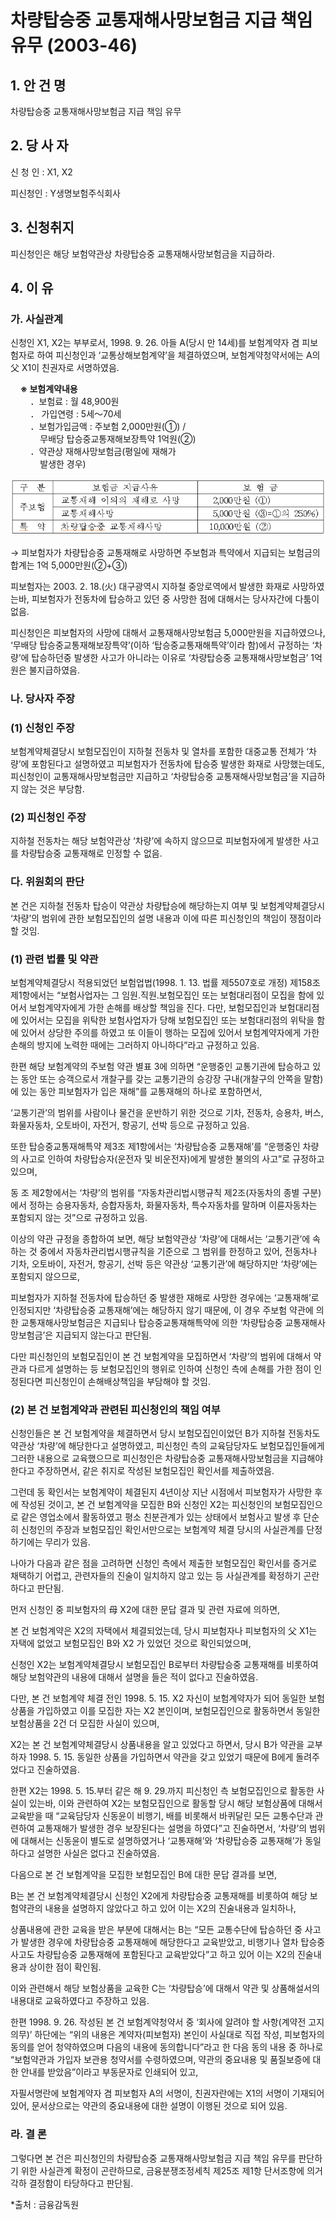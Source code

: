 # 차량탑승중 교통재해사망보험금 지급 책임 유무 (2003-46)

## 1. 안 건 명
차량탑승중 교통재해사망보험금 지급 책임 유무

## 2. 당 사 자

신 청 인 : X1, X2

피신청인 : Y생명보험주식회사

## 3. 신청취지

피신청인은 해당 보험약관상 차량탑승중 교통재해사망보험금을 지급하라.

## 4. 이   유

### 가. 사실관계

신청인 X1, X2는 부부로서, 1998. 9. 26. 아들 A(당시 만 14세)를 보험계약자 겸 피보험자로 하여 피신청인과 ‘교통상해보험계약’을 체결하였으며, 보험계약청약서에는 A의 父 X1이 친권자로 서명하였음.

&nbsp;&nbsp;&nbsp;&nbsp;**※ 보험계약내용**<br>&nbsp;&nbsp;&nbsp;&nbsp;&nbsp;&nbsp;&nbsp;&nbsp;．보험료 : 월 48,900원<br>&nbsp;&nbsp;&nbsp;&nbsp;&nbsp;&nbsp;&nbsp;&nbsp;．    가입연령 : 5세～70세<br>&nbsp;&nbsp;&nbsp;&nbsp;&nbsp;&nbsp;&nbsp;&nbsp;．보험가입금액 : 주보험 2,000만원(①) / <br>&nbsp;&nbsp;&nbsp;&nbsp;&nbsp;&nbsp;&nbsp;&nbsp;&nbsp;&nbsp;&nbsp;&nbsp;무배당 탑승중교통재해보장특약 1억원(②)<br>&nbsp;&nbsp;&nbsp;&nbsp;&nbsp;&nbsp;&nbsp;&nbsp;．약관상 재해사망보험금(평일에 재해가 <br>&nbsp;&nbsp;&nbsp;&nbsp;&nbsp;&nbsp;&nbsp;&nbsp;&nbsp;&nbsp;&nbsp;&nbsp;발생한 경우)

![alt image](https://raw.githubusercontent.com/aijinet/bodoc-claim-contents/master/contents/images/94_1.PNG)


<!--
구  분
보험금 지급사유
보 험 금
주보험
교통재해 이외의 재해로 사망
2,000만원 (①)
교통재해사망
5,000만원 (③=①의 250%)
특  약
차량탑승중 교통재해사망
10,000만원 (②)
-->
  → 피보험자가 차량탑승중 교통재해로 사망하면 주보험과 특약에서 지급되는 보험금의 합계는 1억 5,000만원(②+③)

피보험자는 2003. 2. 18.(火) 대구광역시 지하철 중앙로역에서 발생한 화재로 사망하였는바, 피보험자가 전동차에 탑승하고 있던 중 사망한 점에 대해서는 당사자간에 다툼이 없음.

피신청인은 피보험자의 사망에 대해서 교통재해사망보험금 5,000만원을 지급하였으나, ‘무배당 탑승중교통재해보장특약’(이하 ‘탑승중교통재해특약’이라 함)에서 규정하는 ‘차량’에 탑승하던중 발생한 사고가 아니라는 이유로 ‘차량탑승중 교통재해사망보험금’ 1억원은 불지급하였음.

### 나. 당사자 주장

### (1) 신청인 주장
보험계약체결당시 보험모집인이 지하철 전동차 및 열차를 포함한 대중교통 전체가 ‘차량’에 포함된다고 설명하였고 피보험자가 전동차에 탑승중 발생한 화재로 사망했는데도, 피신청인이 교통재해사망보험금만 지급하고 ‘차량탑승중 교통재해사망보험금’을 지급하지 않는 것은 부당함.

### (2) 피신청인 주장
지하철 전동차는 해당 보험약관상 ‘차량’에 속하지 않으므로 피보험자에게 발생한 사고를 차량탑승중 교통재해로 인정할 수 없음.

### 다. 위원회의 판단
본 건은 지하철 전동차 탑승이 약관상 차량탑승에 해당하는지 여부 및 보험계약체결당시 ‘차량’의 범위에 관한 보험모집인의 설명 내용과 이에 따른 피신청인의 책임이 쟁점이라 할 것임.

### (1) 관련 법률 및 약관

보험계약체결당시 적용되었던 보험업법(1998. 1. 13. 법률 제5507호로 개정) 제158조 제1항에서는 “보험사업자는 그 임원․직원․보험모집인 또는 보험대리점이 모집을 함에 있어서 보험계약자에게 가한 손해를 배상할 책임을 진다. 다만, 보험모집인과 보험대리점에 있어서는 모집을 위탁한 보험사업자가 당해 보험모집인 또는 보험대리점의 위탁을 함에 있어서 상당한 주의를 하였고 또 이들이 행하는 모집에 있어서 보험계약자에게 가한 손해의 방지에 노력한 때에는 그러하지 아니하다”라고 규정하고 있음.


한편 해당 보험계약의 주보험 약관 별표 3에 의하면 “운행중인 교통기관에 탑승하고 있는 동안 또는 승객으로서 개찰구를 갖는 교통기관의 승강장 구내(개찰구의 안쪽을 말함)에 있는 동안 피보험자가 입은 재해”를 교통재해의 하나로 포함하면서,

‘교통기관’의 범위를 사람이나 물건을 운반하기 위한 것으로 기차, 전동차, 승용차, 버스, 화물자동차, 오토바이, 자전거, 항공기, 선박 등으로 규정하고 있음.


또한 탑승중교통재해특약 제3조 제1항에서는 ‘차량탑승중 교통재해’를 “운행중인 차량의 사고로 인하여 차량탑승자(운전자 및 비운전자)에게 발생한 불의의 사고”로 규정하고 있으며,

동 조 제2항에서는 ‘차량’의 범위를 “자동차관리법시행규칙 제2조(자동차의 종별 구분)에서 정하는 승용자동차, 승합자동차, 화물자동차, 특수자동차를 말하며 이륜자동차는 포함되지 않는 것”으로 규정하고 있음.


이상의 약관 규정을 종합하여 보면, 해당 보험약관상 ‘차량’에 대해서는 ‘교통기관’에 속하는 것 중에서 자동차관리법시행규칙을 기준으로 그 범위를 한정하고 있어, 전동차나 기차, 오토바이, 자전거, 항공기, 선박 등은 약관상 ‘교통기관’에 해당하지만 ‘차량’에는 포함되지 않으므로,

피보험자가 지하철 전동차에 탑승하던 중 발생한 재해로 사망한 경우에는 ‘교통재해’로 인정되지만 ‘차량탑승중 교통재해’에는 해당하지 않기 때문에, 이 경우 주보험 약관에 의한 교통재해사망보험금은 지급되나 탑승중교통재해특약에 의한 ‘차량탑승중 교통재해사망보험금’은 지급되지 않는다고 판단됨.

다만 피신청인의 보험모집인이 본 건 보험계약을 모집하면서 ‘차량’의 범위에 대해서 약관과 다르게 설명하는 등 보험모집인의 행위로 인하여 신청인 측에 손해를 가한 점이 인정된다면 피신청인이 손해배상책임을 부담해야 할 것임.



### (2) 본 건 보험계약과 관련된 피신청인의 책임 여부

신청인들은 본 건 보험계약을 체결하면서 당시 보험모집인이었던 B가 지하철 전동차도 약관상 ‘차량’에 해당한다고 설명하였고, 피신청인 측의 교육담당자도 보험모집인들에게 그러한 내용으로 교육했으므로 피신청인은 차량탑승중 교통재해사망보험금을 지급해야한다고 주장하면서, 같은 취지로 작성된 보험모집인 확인서를 제출하였음.

그런데 동 확인서는 보험계약이 체결된지 4년이상 지난 시점에서 피보험자가 사망한 후에 작성된 것이고, 본 건 보험계약을 모집한 B와 신청인 X2는 피신청인의 보험모집인으로 같은 영업소에서 활동하였고 평소 친분관계가 있는 상태에서 보험사고 발생 후 단순히 신청인의 주장과 보험모집인 확인서만으로는 보험계약 체결 당시의 사실관계를 단정하기에는 무리가 있음.

나아가 다음과 같은 점을 고려하면 신청인 측에서 제출한 보험모집인 확인서를 증거로 채택하기 어렵고, 관련자들의 진술이 일치하지 않고 있는 등 사실관계를 확정하기 곤란하다고 판단됨.

먼저 신청인 중 피보험자의 母 X2에 대한 문답 결과 및 관련 자료에 의하면,

본 건 보험계약은 X2의 자택에서 체결되었는데, 당시 피보험자나 피보험자의 父 X1는 자택에 없었고 보험모집인 B와 X2 가 있었던 것으로 확인되었으며,

신청인 X2는 보험계약체결당시 보험모집인 B로부터 차량탑승중 교통재해를 비롯하여 해당 보험약관의 내용에 대해서 설명을 들은 적이 없다고 진술하였음.

다만, 본 건 보험계약 체결 전인 1998. 5. 15. X2 자신이 보험계약자가 되어 동일한 보험상품을 가입하였고 이를 모집한 자는 X2 본인이며, 보험모집인으로 활동하면서 동일한 보험상품을 2건 더 모집한 사실이 있으며,

X2는 본 건 보험계약체결당시 상품내용을 알고 있었다고 하면서, 당시 B가 약관을 교부하자 1998. 5. 15. 동일한 상품을 가입하면서 약관을 갖고 있었기 때문에 B에게 돌려주었다고 진술하였음.

한편 X2는 1998. 5. 15.부터 같은 해 9. 29.까지 피신청인 측 보험모집인으로 활동한 사실이 있는바, 이와 관련하여 X2는 보험모집인으로 활동할 당시 해당 보험상품에 대해서 교육받을 때 “교육담당자 신동윤이 비행기, 배를 비롯해서 바퀴달린 모든 교통수단과 관련하여 교통재해가 발생한 경우 보장된다는 설명을 하였다”고 진술하면서, ‘차량’의 범위에 대해서는 신동윤이 별도로 설명하였거나 ‘교통재해’와 ‘차량탑승중 교통재해’가 동일하다고 설명한 사실은 없다고 진술하였음.

다음으로 본 건 보험계약을 모집한 보험모집인 B에 대한 문답 결과를 보면,

B는 본 건 보험계약체결당시 신청인 X2에게 차량탑승중 교통재해를 비롯하여 해당 보험약관의 내용을 설명하지 않았다고 하고 있어 이는 X2의 진술내용과 일치하나,

상품내용에 관한 교육을 받은 부분에 대해서는 B는 “모든 교통수단에 탑승하던 중 사고가 발생한 경우에 차량탑승중 교통재해에 해당한다고 교육받았고, 비행기나 열차 탑승중 사고도 차량탑승중 교통재해에 포함된다고 교육받았다”고 하고 있어 이는  X2의 진술내용과 상이한 점이 확인됨.

이와 관련해서 해당 보험상품을 교육한 C는 ‘차량탑승’에 대해서 약관 및 상품해설서의 내용대로 교육하였다고 주장하고 있음.

한편 1998. 9. 26. 작성된 본 건 보험계약청약서 중 ‘회사에 알려야 할 사항(계약전 고지의무)’ 하단에는 “위의 내용은 계약자(피보험자) 본인이 사실대로 직접 작성, 피보험자의 동의를 얻어 청약하였으며 다음의 내용에 동의합니다”라고 한 다음 동의 내용 중 하나로 “보험약관과 가입자 보관용 청약서를 수령하였으며, 약관의 중요내용 및 품질보증에 대한 안내를 받았음”이라고 부동문자로 인쇄되어 있고,

자필서명란에 보험계약자 겸 피보험자 A의 서명이, 친권자란에는 X1의 서명이 기재되어 있어, 문서상으로는 약관의 중요내용에 대한 설명이 이행된 것으로 되어 있음.

### 라. 결  론

 그렇다면 본 건은 피신청인의 차량탑승중 교통재해사망보험금 지급 책임 유무를 판단하기 위한 사실관계 확정이 곤란하므로, 금융분쟁조정세칙 제25조 제1항 단서조항에 의거 각하 결정함이 타당하다고 판단됨.

*출처 : 금융감독원